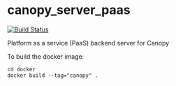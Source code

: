 # canopy_server_paas
[![Build Status](https://travis-ci.org/canopy-ros/canopy_server_paas.svg?branch=master)](https://travis-ci.org/canopy-ros/canopy_server_paas)

Platform as a service (PaaS) backend server for Canopy

To build the docker image:

    cd docker
    docker build --tag="canopy" .
